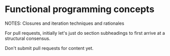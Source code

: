 # Functional programming concepts #

NOTES:
Closures and iteration techniques and rationales


For pull requests, initially let's just do section subheadings to first arrive at a structural consensus.

Don't submit pull requests for content yet.
